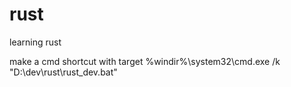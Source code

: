 # rust
learning rust

make a cmd shortcut with target %windir%\system32\cmd.exe /k "D:\dev\rust\rust_dev.bat"